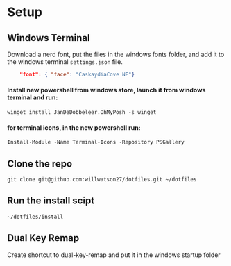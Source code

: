 # Setup

## Windows Terminal
Download a nerd font, put the files in the windows fonts folder, and add it to  the windows terminal `settings.json` file.
```json
    "font": { "face": "CaskaydiaCove NF"}
```

#### Install new powershell from windows store, launch it from windows terminal and run:
`winget install JanDeDobbeleer.OhMyPosh -s winget`

#### for terminal icons, in the new powershell run:
`Install-Module -Name Terminal-Icons -Repository PSGallery`

## Clone the repo
`git clone git@github.com:willwatson27/dotfiles.git ~/dotfiles`

## Run the install scipt
`~/dotfiles/install`

## Dual Key Remap
Create shortcut to dual-key-remap and put it in the windows startup folder


